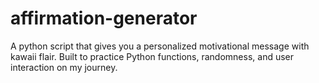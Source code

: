 # affirmation-generator
A python script that gives you a personalized motivational message with kawaii flair. Built to practice Python functions, randomness, and user interaction on my journey.
